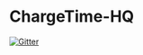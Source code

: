 # ChargeTime-HQ

[![Gitter](https://badges.gitter.im/ChargeTimeEU/ChargeTime-HQ.svg)](https://gitter.im/ChargeTimeEU/ChargeTime-HQ?utm_source=badge&utm_medium=badge&utm_campaign=pr-badge&utm_content=badge)